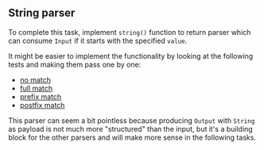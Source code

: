 ## String parser

To complete this task, implement `string()` function to return parser which can consume `Input` if it starts with the specified `value`.

It might be easier to implement the functionality by looking at the following tests and making them pass one by one:
 - <a href="psi_element://Task1Tests#1 - no match">no match</a>
 - <a href="psi_element://Task1Tests#2 - full match">full match</a>
 - <a href="psi_element://Task1Tests#3 - prefix match">prefix match</a>
 - <a href="psi_element://Task1Tests#4 - postfix match">postfix match</a>

This parser can seem a bit pointless because producing `Output` with `String` as payload is not much more "structured" than the input, but it's a building block for the other parsers and will make more sense in the following tasks.
